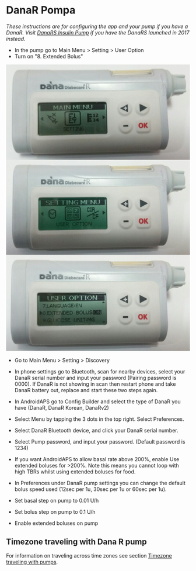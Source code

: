 # DanaR Pompa

*These instructions are for configuring the app and your pump if you have a DanaR. Visit [DanaRS Insulin Pump](./DanaRS-Insulin-Pump) if you have the DanaRS launched in 2017 instead.*

* In the pump go to Main Menu > Setting > User Option
* Turn on "8. Extended Bolus"

![DanaR pump](../images/danar1.png)

* Go to Main Menu > Setting > Discovery
* In phone settings go to Bluetooth, scan for nearby devices, select your DanaR serial number and input your password (Pairing password is 0000). If DanaR is not showing in scan then restart phone and take DanaR battery out, replace and start these two steps again.

* In AndroidAPS go to Config Builder and select the type of DanaR you have (DanaR, DanaR Korean, DanaRv2)

* Select Menu by tapping the 3 dots in the top right. Select Preferences.
* Select DanaR Bluetooth device, and click your DanaR serial number.
* Select Pump password, and input your password. (Default password is 1234)
* If you want AndroidAPS to allow basal rate above 200%, enable Use extended boluses for >200%. Note this means you cannot loop with high TBRs whilst using extended boluses for food.
* In Preferences under DanaR pump settings you can change the default bolus speed used (12sec per 1u, 30sec per 1u or 60sec per 1u).
* Set basal step on pump to 0.01 U/h
* Set bolus step on pump to 0.1 U/h
* Enable extended boluses on pump

## Timezone traveling with Dana R pump

For information on traveling across time zones see section [Timezone traveling with pumps](../Usage/Timezone-traveling#danarv2-danars).